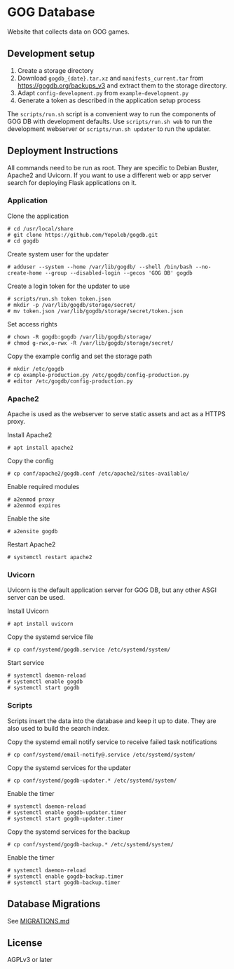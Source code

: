 # GOG Database

Website that collects data on GOG games.

## Development setup

1. Create a storage directory
2. Download `gogdb_{date}.tar.xz` and `manifests_current.tar` from https://gogdb.org/backups_v3 and extract them to the storage directory.
3. Adapt `config-development.py` from `example-development.py`
4. Generate a token as described in the application setup process

The `scripts/run.sh` script is a convenient way to run the components of GOG DB with development defaults. Use `scripts/run.sh web` to run the development webserver or `scripts/run.sh updater` to run the updater.

## Deployment Instructions

All commands need to be run as root. They are specific to Debian Buster, Apache2 and
Uvicorn. If you want to use a different web or app server search for deploying
Flask applications on it.

### Application

Clone the application

    # cd /usr/local/share
    # git clone https://github.com/Yepoleb/gogdb.git
    # cd gogdb

Create system user for the updater

    # adduser --system --home /var/lib/gogdb/ --shell /bin/bash --no-create-home --group --disabled-login --gecos 'GOG DB' gogdb

Create a login token for the updater to use

    # scripts/run.sh token token.json
    # mkdir -p /var/lib/gogdb/storage/secret/
    # mv token.json /var/lib/gogdb/storage/secret/token.json

Set access rights

    # chown -R gogdb:gogdb /var/lib/gogdb/storage/
    # chmod g-rwx,o-rwx -R /var/lib/gogdb/storage/secret/

Copy the example config and set the storage path

    # mkdir /etc/gogdb
    # cp example-production.py /etc/gogdb/config-production.py
    # editor /etc/gogdb/config-production.py

### Apache2

Apache is used as the webserver to serve static assets and act as a HTTPS proxy.

Install Apache2

    # apt install apache2

Copy the config

    # cp conf/apache2/gogdb.conf /etc/apache2/sites-available/

Enable required modules

    # a2enmod proxy
    # a2enmod expires

Enable the site

    # a2ensite gogdb

Restart Apache2

    # systemctl restart apache2

### Uvicorn

Uvicorn is the default application server for GOG DB, but any other ASGI server can be used.

Install Uvicorn

    # apt install uvicorn

Copy the systemd service file

    # cp conf/systemd/gogdb.service /etc/systemd/system/

Start service

    # systemctl daemon-reload
    # systemctl enable gogdb
    # systemctl start gogdb

### Scripts

Scripts insert the data into the database and keep it up to date. They are
also used to build the search index.

Copy the systemd email notify service to receive failed task notifications

    # cp conf/systemd/email-notify@.service /etc/systemd/system/

Copy the systemd services for the updater

    # cp conf/systemd/gogdb-updater.* /etc/systemd/system/
    
Enable the timer

    # systemctl daemon-reload
    # systemctl enable gogdb-updater.timer
    # systemctl start gogdb-updater.timer

Copy the systemd services for the backup

    # cp conf/systemd/gogdb-backup.* /etc/systemd/system/
    
Enable the timer

    # systemctl daemon-reload
    # systemctl enable gogdb-backup.timer
    # systemctl start gogdb-backup.timer

## Database Migrations

See [MIGRATIONS.md](MIGRATIONS.md)

## License

AGPLv3 or later

